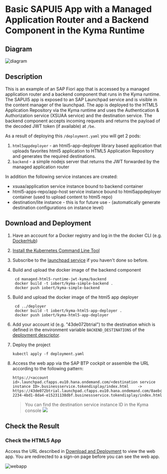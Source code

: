 # Basic SAPUI5 App with a Managed Application Router and a Backend Component in the Kyma Runtime


## Diagram

![diagram](diagram.png)


## Description

This is an example of an SAP Fiori app that is accessed by a managed application router and a backend component that runs in the Kyma runtime. The SAPUI5 app is exposed to an SAP Launchpad service and is visible in the content manager of the launchpad. The app is deployed to the HTML5 Application Repository via the Kyma runtime and uses the Authentication & Authorization service (XSUAA service) and the destination service. 
The backend component accepts incoming requests and returns the payload of the decoded JWT token (if available) at `/be`.



As a result of deploying this `/deployment.yaml` you will get 2 pods:

1. `html5appdeployer` - an html5-app-deployer library based application that uploads favorites html5 application to HTML5 Application Repository and generates the required destinations.
2. `backend` - a simple nodejs server that returns the JWT forwarded by the managed application router

In addition the following service instances are created:
- xsuaa/application service instance bound to backend container
- html5-apps-repo/app-host service instance bound to html5appdeployer container (used to upload content to html5 repo)
- destination/lite instance - this is for future use - (automatically generate destination configurations on instance level)

## Download and Deployment
1. Have an account for a Docker registry and log in the the docker CLI (e.g. [DockerHub](https://docs.docker.com/docker-hub/))
1. [Install the Kubernetes Command Line Tool](https://developers.sap.com/tutorials/cp-kyma-download-cli.html)
1. Subscribe to the [launchpad service](https://developers.sap.com/tutorials/cp-portal-cloud-foundry-getting-started.html) if you haven't done so before.
2. Build and upload the docker image of the backend component
   ```
    cd managed-html5-runtime-jwt-kyma/backend
    docker build -t iobert/kyma-simple-backend .
    docker push iobert/kyma-simple-backend
    ```
2. Build and upload the docker image of the html5 app deployer 
   ```
    cd ../deployer
    docker build -t iobert/kyma-html5-app-deployer .
    docker push iobert/kyma-html5-app-deployer
    ```
4. Add your account id (e.g. "43de072btrial") to the destination which is defined in the environment variable `BACKEND_DESTINATIONS` of the [deployment descriptor](html5-app-deployer/deployment.yaml).
2. Deploy the project
   ```
   kubectl apply -f deployment.yaml
   ```
       
2. Access the web app via the SAP BTP cockpit or assemble the URL according to the following pattern:
   ```
   https://<account id>.launchpad.cfapps.eu10.hana.ondemand.com/<destination service instance ID>.businessservice.tokendisplay/index.html    ->
   https://43de072btrial.launchpad.cfapps.eu10.hana.ondemand.com/8aebc2e1-2234-4bd1-8da4-e15231138dbf.businessservice.tokendisplay/index.html
   ```

   > You can find the destination service instance ID in the Kyma console
   ![](instanceId.png)


## Check the Result

### Check the HTML5 App

Access the URL described in [Download and Deployment](#download-and-deployment) to view the web app. You are redirected to a sign-on page before you can see the web app.

![webapp](result.png)
